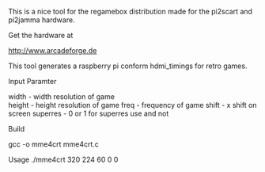 This is a nice tool for the regamebox distribution 
made for the pi2scart and pi2jamma hardware. 

Get the hardware at 

http://www.arcadeforge.de


This tool generates a raspberry pi conform hdmi_timings for retro games.

Input Paramter

width - width resolution of game  
height - height resolution of game
freq - frequency of game
shift - x shift on screen
superres - 0 or 1 for superres use and not

Build

gcc -o mme4crt mme4crt.c

Usage
./mme4crt 320 224 60 0 0  

